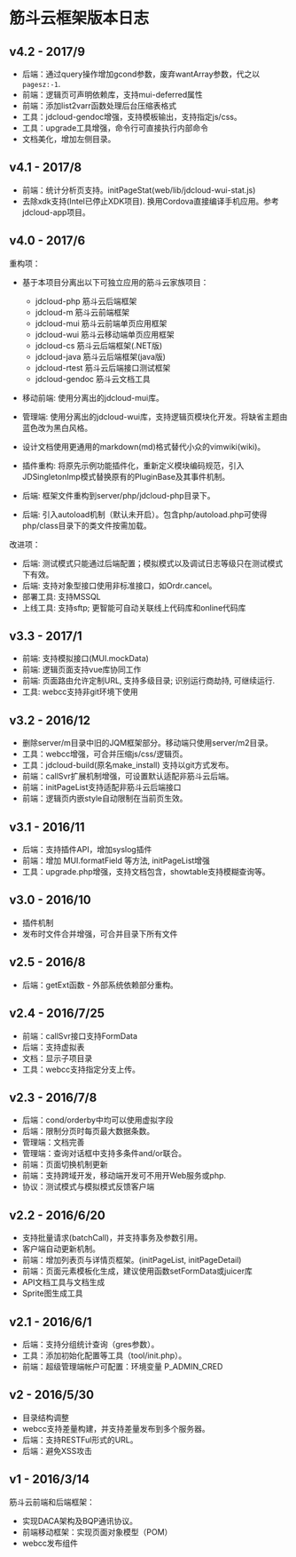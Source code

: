 # 筋斗云框架版本日志

## v4.2 - 2017/9

- 后端：通过query操作增加gcond参数，废弃wantArray参数，代之以`pagesz:-1`.
- 前端：逻辑页可声明依赖库，支持mui-deferred属性
- 前端：添加list2varr函数处理后台压缩表格式
- 工具：jdcloud-gendoc增强，支持模板输出，支持指定js/css。
- 工具：upgrade工具增强，命令行可直接执行内部命令
- 文档美化，增加左侧目录。

## v4.1 - 2017/8

- 前端：统计分析页支持。initPageStat(web/lib/jdcloud-wui-stat.js)
- 去除xdk支持(Intel已停止XDK项目). 换用Cordova直接编译手机应用。参考jdcloud-app项目。

## v4.0 - 2017/6

重构项：

- 基于本项目分离出以下可独立应用的筋斗云家族项目：
	- jdcloud-php 筋斗云后端框架
	- jdcloud-m 筋斗云前端框架
	- jdcloud-mui 筋斗云前端单页应用框架
	- jdcloud-wui 筋斗云移动端单页应用框架
	- jdcloud-cs 筋斗云后端框架(.NET版)
	- jdcloud-java 筋斗云后端框架(java版)
	- jdcloud-rtest 筋斗云后端接口测试框架
	- jdcloud-gendoc 筋斗云文档工具

- 移动前端: 使用分离出的jdcloud-mui库。
- 管理端: 使用分离出的jdcloud-wui库，支持逻辑页模块化开发。将缺省主题由蓝色改为黑白风格。
- 设计文档使用更通用的markdown(md)格式替代小众的vimwiki(wiki)。
- 插件重构: 将原先示例功能插件化，重新定义模块编码规范，引入JDSingletonImp模式替换原有的PluginBase及其事件机制。
- 后端: 框架文件重构到server/php/jdcloud-php目录下。
- 后端: 引入autoload机制（默认未开启）。包含php/autoload.php可使得php/class目录下的类文件按需加载。

改进项：

- 后端: 测试模式只能通过后端配置；模拟模式以及调试日志等级只在测试模式下有效。
- 后端: 支持对象型接口使用非标准接口，如Ordr.cancel。
- 部署工具: 支持MSSQL
- 上线工具: 支持sftp; 更智能可自动关联线上代码库和online代码库

## v3.3 - 2017/1

- 前端: 支持模拟接口(MUI.mockData)
- 前端: 逻辑页面支持vue库协同工作
- 前端: 页面路由允许定制URL, 支持多级目录; 识别运行商劫持, 可继续运行.
- 工具: webcc支持非git环境下使用

## v3.2 - 2016/12

- 删除server/m目录中旧的JQM框架部分。移动端只使用server/m2目录。
- 工具：webcc增强，可合并压缩js/css/逻辑页。
- 工具：jdcloud-build(原名make_install) 支持以git方式发布。
- 前端：callSvr扩展机制增强，可设置默认适配非筋斗云后端。
- 前端：initPageList支持适配非筋斗云后端接口
- 前端：逻辑页内嵌style自动限制在当前页生效。

## v3.1 - 2016/11

- 后端：支持插件API，增加syslog插件
- 前端：增加 MUI.formatField 等方法, initPageList增强
- 工具：upgrade.php增强，支持文档包含，showtable支持模糊查询等。

## v3.0 - 2016/10

- 插件机制
- 发布时文件合并增强，可合并目录下所有文件

## v2.5 - 2016/8

- 后端：getExt函数 - 外部系统依赖部分重构。

## v2.4 - 2016/7/25

- 前端：callSvr接口支持FormData
- 后端：支持虚拟表
- 文档：显示子项目录
- 工具：webcc支持指定分支上传。

## v2.3 - 2016/7/8

- 后端：cond/orderby中均可以使用虚拟字段
- 后端：限制分页时每页最大数据条数。
- 管理端：文档完善
- 管理端：查询对话框中支持多条件and/or联合。
- 前端：页面切换机制更新
- 前端：支持跨域开发，移动端开发可不用开Web服务或php.
- 协议：测试模式与模拟模式反馈客户端

## v2.2 - 2016/6/20

- 支持批量请求(batchCall)，并支持事务及参数引用。
- 客户端自动更新机制。
- 前端：增加列表页与详情页框架。(initPageList, initPageDetail)
- 前端：页面元素模板化生成，建议使用函数setFormData或juicer库
- API文档工具与文档生成
- Sprite图生成工具

## v2.1 - 2016/6/1

- 后端：支持分组统计查询（gres参数）。
- 工具：添加初始化配置等工具（tool/init.php）。
- 前端：超级管理端帐户可配置：环境变量 P_ADMIN_CRED

## v2 - 2016/5/30

- 目录结构调整
- webcc支持差量构建，并支持差量发布到多个服务器。
- 后端：支持RESTFul形式的URL。
- 后端：避免XSS攻击

## v1 - 2016/3/14

筋斗云前端和后端框架：

- 实现DACA架构及BQP通讯协议。
- 前端移动框架：实现页面对象模型（POM）
- webcc发布组件

